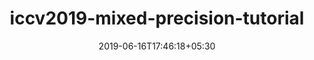 ---
title: "iccv2019-mixed-precision-tutorial"
date: 2019-06-16T17:46:18+05:30
type: "organisations"
org_name: "NVIDIA Research Projects"
repo_desc: "NA"
repo_link: https://github.com/NVlabs/iccv2019-mixed-precision-tutorial
---
